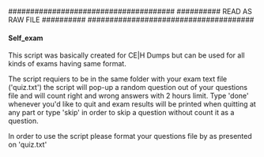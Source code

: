 ######################################
########## READ AS RAW FILE ##########
######################################

#### Self_exam ####
This script was basically created for CE|H Dumps but can be used for all kinds of exams having same format.

The script requiers to be in the same folder with your exam text file ('quiz.txt')
the script will pop-up a random question out of your questions file and will count right and wrong answers
with 2 hours limit.
Type 'done' whenever you'd like to quit and exam results will be printed when quitting at any part or 
type 'skip' in order to skip a question without count it as a question.

In order to use the script please format your questions file by as presented on 'quiz.txt'
